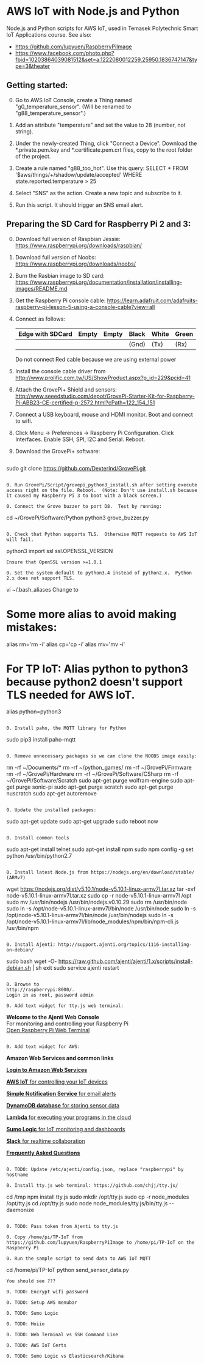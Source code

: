 # AWS IoT with Node.js and Python
Node.js and Python scripts for AWS IoT, used in Temasek Polytechnic Smart IoT Applications course. See also:

- https://github.com/lupyuen/RaspberryPiImage
- https://www.facebook.com/photo.php?fbid=10203864039081512&set=a.1222080012259.25950.1836747147&type=3&theater

## Getting started:

0. Go to AWS IoT Console, create a Thing named "g0_temperature_sensor".  (Will be renamed to "g88_temperature_sensor".)

0. Add an attribute "temperature" and set the value to 28 (number, not string).

0. Under the newly-created Thing, click "Connect a Device".  Download the *.private.pem.key and *.certificate.pem.crt files, copy to the root folder of the project.

0. Create a rule named "g88_too_hot".  Use this query: SELECT * FROM '$aws/things/+/shadow/update/accepted' WHERE state.reported.temperature > 25

0. Select "SNS" as the action. Create a new topic and subscribe to it.

0. Run this script. It should trigger an SNS email alert.

## Preparing the SD Card for Raspberry Pi 2 and 3:

0. Download full version of Raspbian Jessie: https://www.raspberrypi.org/downloads/raspbian/

0. Download full version of Noobs: https://www.raspberrypi.org/downloads/noobs/

0. Burn the Rasbian image to SD card: https://www.raspberrypi.org/documentation/installation/installing-images/README.md

0. Get the Raspberry Pi console cable: https://learn.adafruit.com/adafruits-raspberry-pi-lesson-5-using-a-console-cable?view=all

0. Connect as follows: 
   
   | Edge with SDCard | Empty | Empty | Black | White | Green |
   | --- | --- | --- | --- | --- | --- |
   | |  |  |  (Gnd) |  (Tx) |  (Rx) |


   Do not connect Red cable because we are using external power

0. Install the console cable driver from http://www.prolific.com.tw/US/ShowProduct.aspx?p_id=229&pcid=41

0. Attach the GrovePi+ Shield and sensors: http://www.seeedstudio.com/depot/GrovePi-Starter-Kit-for-Raspberry-Pi-ABB23-CE-certified-p-2572.html?cPath=122_154_151

0. Connect a USB keyboard, mouse and HDMI monitor. Boot and connect to wifi. 

0. Click Menu -> Preferences -> Raspberry Pi Configuration.  Click Interfaces. Enable SSH, SPI, I2C and Serial.  Reboot.

0. Download the GrovePi+ software:
   ```
sudo git clone https://github.com/DexterInd/GrovePi.git
   ```

0. Run GrovePi/Script/grovepi_python3_install.sh after setting execute access right on the file. Reboot.  (Note: Don't use install.sh because it caused my Raspberry Pi 3 to boot with a black screen.)

0. Connect the Grove buzzer to port D8.  Test by running:
   ```
cd ~/GrovePi/Software/Python
python3 grove_buzzer.py 
   ```

0. Check that Python supports TLS.  Otherwise MQTT requests to AWS IoT will fail.
   ```
python3
import ssl
ssl.OPENSSL_VERSION
   ```
   Ensure that OpenSSL version >=1.0.1

0. Set the system default to python3.4 instead of python2.x.  Python 2.x does not support TLS.
   ```
vi ~/.bash_aliases
Change to
# Some more alias to avoid making mistakes:
alias rm='rm -i'
alias cp='cp -i'
alias mv='mv -i'

# For TP IoT: Alias python to python3 because python2 doesn't support TLS needed for AWS IoT.
alias python=python3
   ```

0. Install paho, the MQTT library for Python
   ```
sudo pip3 install paho-mqtt
   ```

0. Remove unnecessary packages so we can clone the NOOBS image easily:
   ```
rm -rf ~/Documents/*
rm -rf ~/python_games/
rm -rf ~/GrovePi/Firmware
rm -rf ~/GrovePi/Hardware
rm -rf ~/GrovePi/Software/CSharp
rm -rf ~/GrovePi/Software/Scratch
sudo apt-get purge wolfram-engine
sudo apt-get purge sonic-pi
sudo apt-get purge scratch
sudo apt-get purge nuscratch
sudo apt-get autoremove
   ```

0. Update the installed packages:
   ```
sudo apt-get update
sudo apt-get upgrade
sudo reboot now
   ```

0. Install common tools
   ```
sudo apt-get install telnet
sudo apt-get install npm
sudo npm config -g set python /usr/bin/python2.7

   ```

0. Install latest Node.js from https://nodejs.org/en/download/stable/ (ARMv7)
   ```
wget https://nodejs.org/dist/v5.10.1/node-v5.10.1-linux-armv7l.tar.xz
tar -xvf node-v5.10.1-linux-armv7l.tar.xz
sudo cp -r node-v5.10.1-linux-armv7l /opt
sudo mv /usr/bin/nodejs /usr/bin/nodejs.v0.10.29
sudo rm /usr/bin/node
sudo ln -s /opt/node-v5.10.1-linux-armv7l/bin/node /usr/bin/node
sudo ln -s /opt/node-v5.10.1-linux-armv7l/bin/node /usr/bin/nodejs
sudo ln -s /opt/node-v5.10.1-linux-armv7l/lib/node_modules/npm/bin/npm-cli.js /usr/bin/npm
   ```

0. Install Ajenti: http://support.ajenti.org/topics/1116-installing-on-debian/
   ```
sudo bash
wget -O- https://raw.github.com/ajenti/ajenti/1.x/scripts/install-debian.sh | sh
exit
sudo service ajenti restart
   ``` 

0. Browse to
http://raspberrypi:8000/.
Login in as root, password admin

0. Add text widget for tty.js web terminal:
   ```
   <b>Welcome to the Ajenti Web Console</b><br>
   For monitoring and controlling your Raspberry Pi<br>
   <a target='_blank' href='http://raspberrypi:3000'><span class="fa-stack fa-lg"><i class="fa fa-square fa-stack-2x"></i><i class="fa fa-terminal fa-stack-1x fa-inverse"></i></span></a>
   <a target='_blank' href='http://raspberrypi:3000'>Open Raspberry Pi Web Terminal</a>
   ```

0. Add text widget for AWS:
   ```
   
   <b>Amazon Web Services and common links</b><br>
   
   <a target='_blank' href='https://tp-iot.signin.aws.amazon.com/console'><span 
      class="fa-stack fa-lg"><i class="fa fa-square fa-stack-2x"></i><i 
      class="fa fa-unlock-alt fa-stack-1x fa-inverse"></i></span></a>
   <a target='_blank' href='https://tp-iot.signin.aws.amazon.com/console'><b>Login to Amazon Web Services</b></a><br>
   
   <a target='_blank' href='https://us-west-2.console.aws.amazon.com/iot/home?region=us-west-2#/dashboard'><span 
      class="fa-stack fa-lg"><i class="fa fa-square fa-stack-2x"></i><i 
      class="fa fa-unlock-alt fa-stack-1x fa-inverse"></i></span></a>
   <a target='_blank' 
   href='https://us-west-2.console.aws.amazon.com/iot/home?region=us-west-2#/dashboard'><b>AWS IoT</b> 
   for controlling your IoT devices</a><br>

   <a target='_blank' href='https://us-west-2.console.aws.amazon.com/sns/v2/home?region=us-west-2#/topics'><span 
      class="fa-stack fa-lg"><i class="fa fa-square fa-stack-2x"></i><i 
      class="fa fa-envelope fa-stack-1x fa-inverse"></i></span></a>
   <a target='_blank' 
   href='https://us-west-2.console.aws.amazon.com/sns/v2/home?region=us-west-2#/topics'><b>Simple Notification Service</b> 
   for email alerts</a><br>
   
   <a target='_blank' href='https://us-west-2.console.aws.amazon.com/dynamodb/home?region=us-west-2#tables:'><span 
      class="fa-stack fa-lg"><i class="fa fa-square fa-stack-2x"></i><i 
      class="fa fa-list-alt fa-stack-1x fa-inverse"></i></span></a>
   <a target='_blank' 
   href='https://us-west-2.console.aws.amazon.com/dynamodb/home?region=us-west-2#tables:'><b>DynamoDB database</b> 
   for storing sensor data</a><br>
   
   <a target='_blank' href='https://us-west-2.console.aws.amazon.com/lambda/home?region=us-west-2#/functions'><span 
      class="fa-stack fa-lg"><i class="fa fa-square fa-stack-2x"></i><i 
      class="fa fa-cogs fa-stack-1x fa-inverse"></i></span></a>
   <a target='_blank' 
   href='https://us-west-2.console.aws.amazon.com/lambda/home?region=us-west-2#/functions'><b>Lambda</b> 
   for executing your programs in the cloud</a><br>
   
   <a target='_blank' href='https://service.sumologic.com/ui/'><span 
      class="fa-stack fa-lg"><i class="fa fa-square fa-stack-2x"></i><i 
      class="fa fa-bar-chart fa-stack-1x fa-inverse"></i></span></a>
   <a target='_blank' 
   href='https://service.sumologic.com/ui/'><b>Sumo Logic</b> 
   for IoT monitoring and dashboards</a><br>
   
   <a target='_blank' href='https://tp-iot.slack.com/'><span 
      class="fa-stack fa-lg"><i class="fa fa-square fa-stack-2x"></i><i 
      class="fa fa-users fa-stack-1x fa-inverse"></i></span></a>
   <a target='_blank' 
   href='https://tp-iot.slack.com/'><b>Slack</b> 
   for realtime collaboration</a><br>
   
   <a target='_blank' href='http://bit.ly/tp-iot'><span 
      class="fa-stack fa-lg"><i class="fa fa-square fa-stack-2x"></i><i 
      class="fa fa-life-ring fa-stack-1x fa-inverse"></i></span></a>
   <a target='_blank' 
   href='http://bit.ly/tp-iot'><b>Frequently Asked Questions</b></a><br>
   
   ```

0. TODO: Update /etc/ajenti/config.json, replace "raspberrypi" by hostname

0. Install tty.js web terminal: https://github.com/chjj/tty.js/
   ```
cd /tmp
npm install tty.js
sudo mkdir /opt/tty.js
sudo cp -r node_modules /opt/tty.js
cd /opt/tty.js
sudo node node_modules/tty.js/bin/tty.js --daemonize
   ```

0. TODO: Pass token from Ajenti to tty.js

0. Copy /home/pi/TP-IoT from 
https://github.com/lupyuen/RaspberryPiImage to /home/pi/TP-IoT on the Raspberry Pi

0. Run the sample script to send data to AWS IoT MQTT 
   ```
cd /home/pi/TP-IoT
python send_sensor_data.py
   ```
   You should see ???

0. TODO: Encrypt wifi password

0. TODO: Setup AWS menubar

0. TODO: Sumo Logic 

0. TODO: Hoiio

0. TODO: Web Terminal vs SSH Command Line

0. TODO: AWS IoT Certs

0. TODO: Sumo Logic vs Elasticsearch/Kibana





